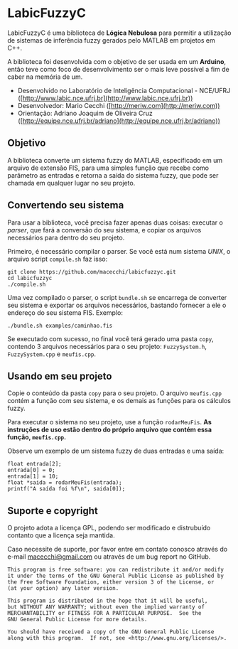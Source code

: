 # LabicFuzzyC
LabicFuzzyC é uma biblioteca de **Lógica Nebulosa** para permitir a utilização de sistemas de inferência fuzzy gerados pelo MATLAB em projetos em C++.

A biblioteca foi desenvolvida com o objetivo de ser usada em um **Arduino**, então teve como foco de desenvolvimento ser o mais leve possível a fim de caber na memória de um.

- Desenvolvido no Laboratório de Inteligência Computacional - NCE/UFRJ ([http://www.labic.nce.ufrj.br](http://www.labic.nce.ufrj.br))
- Desenvolvedor: Mario Cecchi ([http://meriw.com](http://meriw.com))
- Orientação: Adriano Joaquim de Oliveira Cruz ([http://equipe.nce.ufrj.br/adriano](http://equipe.nce.ufrj.br/adriano))

## Objetivo
A biblioteca converte um sistema fuzzy do MATLAB, especificado em um arquivo de extensão FIS, para uma simples função que recebe como parâmetro as entradas e retorna a saída do sistema fuzzy, que pode ser chamada em qualquer lugar no seu projeto.


## Convertendo seu sistema
Para usar a biblioteca, você precisa fazer apenas duas coisas: executar o *parser*, que fará a conversão do seu sistema, e copiar os arquivos necessários para dentro do seu projeto.

Primeiro, é necessário compilar o parser. Se você está num sistema *UNIX*, o arquivo script `compile.sh` faz isso:

	git clone https://github.com/macecchi/labicfuzzyc.git
	cd labicfuzzyc
	./compile.sh
	
Uma vez compilado o parser, o script `bundle.sh` se encarrega de converter seu sistema e exportar os arquivos necessários, bastando fornecer a ele o endereço do seu sistema FIS. Exemplo:

	./bundle.sh examples/caminhao.fis

Se executado com sucesso, no final você terá gerado uma pasta `copy`, contendo 3 arquivos necessários para o seu projeto: `FuzzySystem.h`, `FuzzySystem.cpp` e `meufis.cpp`.

## Usando em seu projeto
Copie o conteúdo da pasta `copy` para o seu projeto. O arquivo `meufis.cpp` contém a função com seu sistema, e os demais as funções para os cálculos fuzzy.

Para executar o sistema no seu projeto, use a função `rodarMeuFis`. **As instruções de uso estão dentro do próprio arquivo que contém essa função, `meufis.cpp`.**

Observe um exemplo de um sistema fuzzy de duas entradas e uma saída:

	float entrada[2];
	entrada[0] = 0;
	entrada[1] = 10;
	float *saida = rodarMeuFis(entrada);
	printf("A saída foi %f\n", saida[0]);
	
## Suporte e copyright
O projeto adota a licença GPL, podendo ser modificado e distrubuído contanto que a licença seja mantida.

Caso necessite de suporte, por favor entre em contato conosco através do e-mail macecchi@gmail.com ou através de um bug report no GitHub.

	This program is free software: you can redistribute it and/or modify
    it under the terms of the GNU General Public License as published by
    the Free Software Foundation, either version 3 of the License, or
    (at your option) any later version.

    This program is distributed in the hope that it will be useful,
    but WITHOUT ANY WARRANTY; without even the implied warranty of
    MERCHANTABILITY or FITNESS FOR A PARTICULAR PURPOSE.  See the
    GNU General Public License for more details.

    You should have received a copy of the GNU General Public License
    along with this program.  If not, see <http://www.gnu.org/licenses/>.
